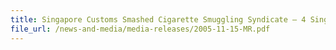 ```yaml
---
title: Singapore Customs Smashed Cigarette Smuggling Syndicate – 4 Singaporean Men Arrested And 6177 Cartons Contraband Cigarettes Seized 
file_url: /news-and-media/media-releases/2005-11-15-MR.pdf
---
```

